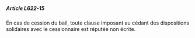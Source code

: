 ##### Article L622-15

En cas de cession du bail, toute clause imposant au cédant des dispositions solidaires avec le cessionnaire est réputée non écrite.

